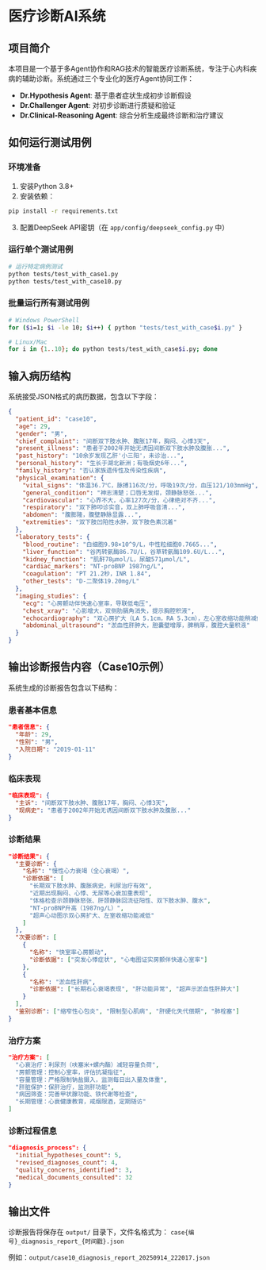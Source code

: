 # 医疗诊断AI系统

## 项目简介

本项目是一个基于多Agent协作和RAG技术的智能医疗诊断系统，专注于心内科疾病的辅助诊断。系统通过三个专业化的医疗Agent协同工作：

- **Dr.Hypothesis Agent**: 基于患者症状生成初步诊断假设
- **Dr.Challenger Agent**: 对初步诊断进行质疑和验证
- **Dr.Clinical-Reasoning Agent**: 综合分析生成最终诊断和治疗建议

## 如何运行测试用例

### 环境准备

1. 安装Python 3.8+
2. 安装依赖：
```bash
pip install -r requirements.txt
```

3. 配置DeepSeek API密钥（在 `app/config/deepseek_config.py` 中）

### 运行单个测试用例

```bash
# 运行特定病例测试
python tests/test_with_case1.py
python tests/test_with_case10.py
```

### 批量运行所有测试用例

```bash
# Windows PowerShell
for ($i=1; $i -le 10; $i++) { python "tests/test_with_case$i.py" }

# Linux/Mac
for i in {1..10}; do python tests/test_with_case$i.py; done
```

## 输入病历结构

系统接受JSON格式的病历数据，包含以下字段：

```json
{
  "patient_id": "case10",
  "age": 29,
  "gender": "男",
  "chief_complaint": "间断双下肢水肿、腹胀17年，胸闷、心悸3天",
  "present_illness": "患者于2002年开始无诱因间断双下肢水肿及腹胀...",
  "past_history": "10余岁发现乙肝'小三阳'，未诊治...",
  "personal_history": "生长于湖北新洲；有吸烟史6年...",
  "family_history": "否认家族遗传性及传染性疾病",
  "physical_examination": {
    "vital_signs": "体温36.7℃，脉搏116次/分，呼吸19次/分，血压121/103mmHg",
    "general_condition": "神志清楚；口唇无发绀，颈静脉怒张...",
    "cardiovascular": "心界不大，心率127次/分，心律绝对不齐...",
    "respiratory": "双下肺叩诊实音，双上肺呼吸音清...",
    "abdomen": "腹膨隆，腹壁静脉显露...",
    "extremities": "双下肢凹陷性水肿，双下肢色素沉着"
  },
  "laboratory_tests": {
    "blood_routine": "白细胞9.98×10^9/L，中性粒细胞0.7665...",
    "liver_function": "谷丙转氨酶86.7U/L，谷草转氨酶109.6U/L...",
    "kidney_function": "肌酐78μmol/L，尿酸571μmol/L",
    "cardiac_markers": "NT-proBNP 1987ng/L",
    "coagulation": "PT 21.2秒，INR 1.84",
    "other_tests": "D-二聚体19.20mg/L"
  },
  "imaging_studies": {
    "ecg": "心房颤动伴快速心室率，导联低电压",
    "chest_xray": "心影增大，双侧肋膈角消失，提示胸腔积液",
    "echocardiography": "双心房扩大（LA 5.1cm，RA 5.3cm），左心室收缩功能稍减低（LVEF 45%）",
    "abdominal_ultrasound": "淤血性肝肿大，胆囊壁增厚，脾稍厚，腹腔大量积液"
  }
}
```

## 输出诊断报告内容（Case10示例）

系统生成的诊断报告包含以下结构：

### 患者基本信息
```json
"患者信息": {
  "年龄": 29,
  "性别": "男",
  "入院日期": "2019-01-11"
}
```

### 临床表现
```json
"临床表现": {
  "主诉": "间断双下肢水肿、腹胀17年，胸闷、心悸3天",
  "现病史": "患者于2002年开始无诱因间断双下肢水肿及腹胀..."
}
```

### 诊断结果
```json
"诊断结果": {
  "主要诊断": {
    "名称": "慢性心力衰竭（全心衰竭）",
    "诊断依据": [
      "长期双下肢水肿、腹胀病史，利尿治疗有效",
      "近期出现胸闷、心悸、无尿等心衰加重表现",
      "体格检查示颈静脉怒张、肝颈静脉回流征阳性、双下肢水肿、腹水",
      "NT-proBNP升高（1987ng/L）",
      "超声心动图示双心房扩大、左室收缩功能减低"
    ]
  },
  "次要诊断": [
    {
      "名称": "快室率心房颤动",
      "诊断依据": ["突发心悸症状", "心电图证实房颤伴快速心室率"]
    },
    {
      "名称": "淤血性肝病",
      "诊断依据": ["长期右心衰竭表现", "肝功能异常", "超声示淤血性肝肿大"]
    }
  ],
  "鉴别诊断": ["缩窄性心包炎", "限制型心肌病", "肝硬化失代偿期", "肺栓塞"]
}
```

### 治疗方案
```json
"治疗方案": [
  "心衰治疗：利尿剂（呋塞米+螺内酯）减轻容量负荷",
  "房颤管理：控制心室率，评估抗凝指征",
  "容量管理：严格限制钠盐摄入，监测每日出入量及体重",
  "肝脏保护：保肝治疗，监测肝功能",
  "病因筛查：完善甲状腺功能、铁代谢等检查",
  "长期管理：心衰健康教育，戒烟限酒，定期随访"
]
```

### 诊断过程信息
```json
"diagnosis_process": {
  "initial_hypotheses_count": 5,
  "revised_diagnoses_count": 4,
  "quality_concerns_identified": 3,
  "medical_documents_consulted": 32
}
```

## 输出文件

诊断报告将保存在 `output/` 目录下，文件名格式为：
`case{编号}_diagnosis_report_{时间戳}.json`

例如：`output/case10_diagnosis_report_20250914_222017.json`

